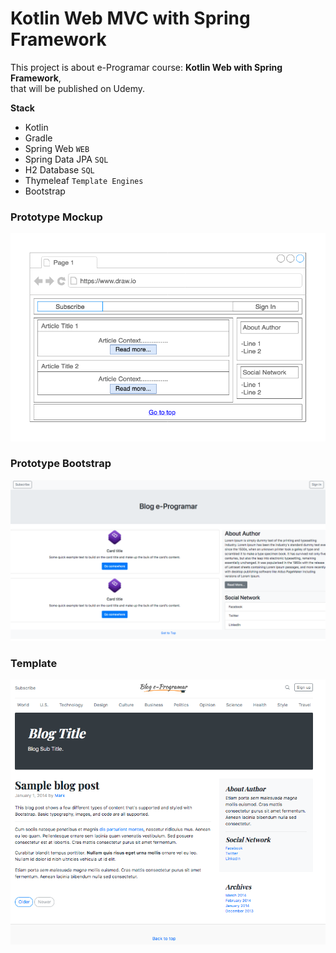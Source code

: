# Kotlin Web MVC with Spring Framework

This project is about e-Programar course: **Kotlin Web with Spring Framework**,    
that will be published on Udemy.

**Stack**   

* Kotlin
* Gradle 
* Spring Web `WEB`
* Spring Data JPA `SQL`
* H2 Database `SQL`
* Thymeleaf `Template Engines`
* Bootstrap

### Prototype Mockup

![Prototype Layout](doc/blog-prototype-layout.png)

### Prototype Bootstrap

![Prototype Bootstrap](doc/blog-prototype-layout-bootstrap.png)

### Template

![Template](doc/template.png)


